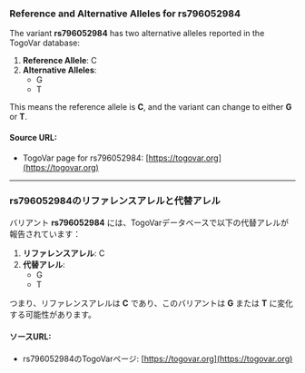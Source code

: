 ### Reference and Alternative Alleles for rs796052984
The variant **rs796052984** has two alternative alleles reported in the TogoVar database:

1. **Reference Allele**: C  
2. **Alternative Alleles**:  
   - G  
   - T  

This means the reference allele is **C**, and the variant can change to either **G** or **T**.

#### Source URL:
- TogoVar page for rs796052984: [https://togovar.org](https://togovar.org)

---

### rs796052984のリファレンスアレルと代替アレル
バリアント **rs796052984** には、TogoVarデータベースで以下の代替アレルが報告されています：

1. **リファレンスアレル**: C  
2. **代替アレル**:  
   - G  
   - T  

つまり、リファレンスアレルは **C** であり、このバリアントは **G** または **T** に変化する可能性があります。

#### ソースURL:
- rs796052984のTogoVarページ: [https://togovar.org](https://togovar.org)